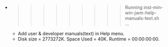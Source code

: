 * >>>>>>>>> Running inst-min-win-jwm-help-manuals-text.sh ...
  * Add user & developer manuals(text) in Help menu.
  * Disk size = 2773272K. Space Used = 40K. Runtime = 00:00:00:00.

